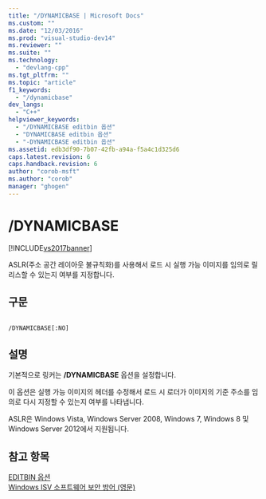 ```yaml
---
title: "/DYNAMICBASE | Microsoft Docs"
ms.custom: ""
ms.date: "12/03/2016"
ms.prod: "visual-studio-dev14"
ms.reviewer: ""
ms.suite: ""
ms.technology: 
  - "devlang-cpp"
ms.tgt_pltfrm: ""
ms.topic: "article"
f1_keywords: 
  - "/dynamicbase"
dev_langs: 
  - "C++"
helpviewer_keywords: 
  - "/DYNAMICBASE editbin 옵션"
  - "DYNAMICBASE editbin 옵션"
  - "-DYNAMICBASE editbin 옵션"
ms.assetid: edb3df90-7b07-42fb-a94a-f5a4c1d325d6
caps.latest.revision: 6
caps.handback.revision: 6
author: "corob-msft"
ms.author: "corob"
manager: "ghogen"
---
```

# /DYNAMICBASE
[!INCLUDE[vs2017banner](../../assembler/inline/includes/vs2017banner.md)]

ASLR\(주소 공간 레이아웃 불규칙화\)를 사용해서 로드 시 실행 가능 이미지를 임의로 릴리스할 수 있는지 여부를 지정합니다.  
  
## 구문  
  
```  
  
/DYNAMICBASE[:NO]  
```  
  
## 설명  
 기본적으로 링커는 **\/DYNAMICBASE** 옵션을 설정합니다.  
  
 이 옵션은 실행 가능 이미지의 헤더를 수정해서 로드 시 로더가 이미지의 기준 주소를 임의로 다시 지정할 수 있는지 여부를 나타냅니다.  
  
 ASLR은 Windows Vista, Windows Server 2008, Windows 7, Windows 8 및 Windows Server 2012에서 지원됩니다.  
  
## 참고 항목  
 [EDITBIN 옵션](../../build/reference/editbin-options.md)   
 [Windows ISV 소프트웨어 보안 방어 \(영문\)](http://msdn.microsoft.com/library/bb430720.aspx)